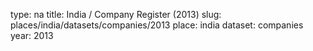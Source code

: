type: na
title: India / Company Register (2013)
slug: places/india/datasets/companies/2013
place: india
dataset: companies
year: 2013
